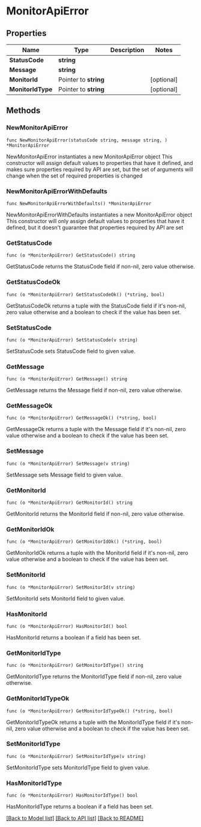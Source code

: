 # MonitorApiError

## Properties

Name | Type | Description | Notes
------------ | ------------- | ------------- | -------------
**StatusCode** | **string** |  | 
**Message** | **string** |  | 
**MonitorId** | Pointer to **string** |  | [optional] 
**MonitorIdType** | Pointer to **string** |  | [optional] 

## Methods

### NewMonitorApiError

`func NewMonitorApiError(statusCode string, message string, ) *MonitorApiError`

NewMonitorApiError instantiates a new MonitorApiError object
This constructor will assign default values to properties that have it defined,
and makes sure properties required by API are set, but the set of arguments
will change when the set of required properties is changed

### NewMonitorApiErrorWithDefaults

`func NewMonitorApiErrorWithDefaults() *MonitorApiError`

NewMonitorApiErrorWithDefaults instantiates a new MonitorApiError object
This constructor will only assign default values to properties that have it defined,
but it doesn't guarantee that properties required by API are set

### GetStatusCode

`func (o *MonitorApiError) GetStatusCode() string`

GetStatusCode returns the StatusCode field if non-nil, zero value otherwise.

### GetStatusCodeOk

`func (o *MonitorApiError) GetStatusCodeOk() (*string, bool)`

GetStatusCodeOk returns a tuple with the StatusCode field if it's non-nil, zero value otherwise
and a boolean to check if the value has been set.

### SetStatusCode

`func (o *MonitorApiError) SetStatusCode(v string)`

SetStatusCode sets StatusCode field to given value.


### GetMessage

`func (o *MonitorApiError) GetMessage() string`

GetMessage returns the Message field if non-nil, zero value otherwise.

### GetMessageOk

`func (o *MonitorApiError) GetMessageOk() (*string, bool)`

GetMessageOk returns a tuple with the Message field if it's non-nil, zero value otherwise
and a boolean to check if the value has been set.

### SetMessage

`func (o *MonitorApiError) SetMessage(v string)`

SetMessage sets Message field to given value.


### GetMonitorId

`func (o *MonitorApiError) GetMonitorId() string`

GetMonitorId returns the MonitorId field if non-nil, zero value otherwise.

### GetMonitorIdOk

`func (o *MonitorApiError) GetMonitorIdOk() (*string, bool)`

GetMonitorIdOk returns a tuple with the MonitorId field if it's non-nil, zero value otherwise
and a boolean to check if the value has been set.

### SetMonitorId

`func (o *MonitorApiError) SetMonitorId(v string)`

SetMonitorId sets MonitorId field to given value.

### HasMonitorId

`func (o *MonitorApiError) HasMonitorId() bool`

HasMonitorId returns a boolean if a field has been set.

### GetMonitorIdType

`func (o *MonitorApiError) GetMonitorIdType() string`

GetMonitorIdType returns the MonitorIdType field if non-nil, zero value otherwise.

### GetMonitorIdTypeOk

`func (o *MonitorApiError) GetMonitorIdTypeOk() (*string, bool)`

GetMonitorIdTypeOk returns a tuple with the MonitorIdType field if it's non-nil, zero value otherwise
and a boolean to check if the value has been set.

### SetMonitorIdType

`func (o *MonitorApiError) SetMonitorIdType(v string)`

SetMonitorIdType sets MonitorIdType field to given value.

### HasMonitorIdType

`func (o *MonitorApiError) HasMonitorIdType() bool`

HasMonitorIdType returns a boolean if a field has been set.


[[Back to Model list]](../README.md#documentation-for-models) [[Back to API list]](../README.md#documentation-for-api-endpoints) [[Back to README]](../README.md)


